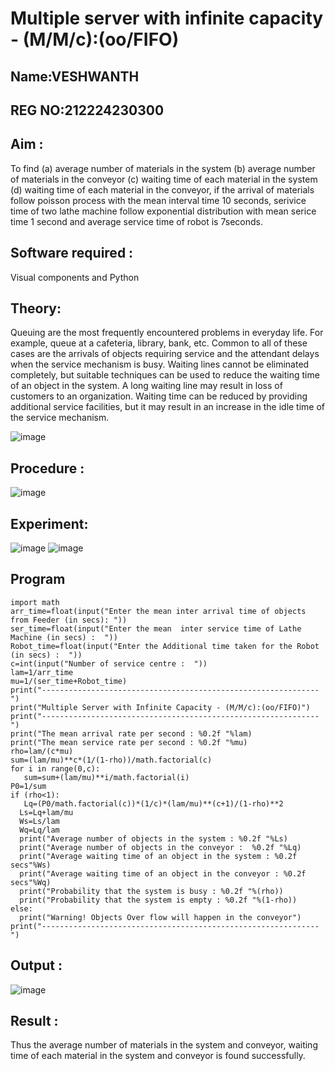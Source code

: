 # Multiple server with infinite capacity - (M/M/c):(oo/FIFO)
## Name:VESHWANTH
## REG NO:212224230300
## Aim :
To find (a) average number of materials in the system (b) average number of materials in the conveyor (c) waiting time of each material in the system (d) waiting time of each material in the conveyor, if the arrival  of materials follow poisson process with the mean interval time 10 seconds, serivice time of two lathe machine follow exponential distribution with mean serice time 1 second and average service time of robot is 7seconds.

## Software required :
Visual components and Python

## Theory:
Queuing are the most frequently encountered problems in everyday life. For example, queue at a cafeteria, library, bank, etc. Common to all of these cases are the arrivals of objects requiring service and the attendant delays when the service mechanism is busy. Waiting lines cannot be eliminated completely, but suitable techniques can be used to reduce the waiting time of an object in the system. A long waiting line may result in loss of customers to an organization. Waiting time can be reduced by providing additional service facilities, but it may result in an increase in the idle time of the service mechanism.

![image](https://user-images.githubusercontent.com/103921593/203238035-1c8109bc-cbf2-4c77-baea-c5b682a752ef.png)

## Procedure :

![image](https://user-images.githubusercontent.com/103921593/203238265-176740b0-eae2-4772-90be-5449869ac9b0.png)




## Experiment:
![image](https://github.com/user-attachments/assets/d5d96848-071b-46a6-9228-ebac87060395)
![image](https://github.com/user-attachments/assets/41f1c668-f10a-4d3d-abf0-017d22b60bcc)


## Program
    import math
    arr_time=float(input("Enter the mean inter arrival time of objects from Feeder (in secs): "))
    ser_time=float(input("Enter the mean  inter service time of Lathe Machine (in secs) :  "))
    Robot_time=float(input("Enter the Additional time taken for the Robot (in secs) :  "))
    c=int(input("Number of service centre :  "))
    lam=1/arr_time
    mu=1/(ser_time+Robot_time)
    print("--------------------------------------------------------------")
    print("Multiple Server with Infinite Capacity - (M/M/c):(oo/FIFO)")
    print("--------------------------------------------------------------")
    print("The mean arrival rate per second : %0.2f "%lam)
    print("The mean service rate per second : %0.2f "%mu)
    rho=lam/(c*mu)
    sum=(lam/mu)**c*(1/(1-rho))/math.factorial(c)
    for i in range(0,c):
       sum=sum+(lam/mu)**i/math.factorial(i)
    P0=1/sum
    if (rho<1):
       Lq=(P0/math.factorial(c))*(1/c)*(lam/mu)**(c+1)/(1-rho)**2
      Ls=Lq+lam/mu
      Ws=Ls/lam
      Wq=Lq/lam
      print("Average number of objects in the system : %0.2f "%Ls)
      print("Average number of objects in the conveyor :  %0.2f "%Lq)
      print("Average waiting time of an object in the system : %0.2f secs"%Ws)
      print("Average waiting time of an object in the conveyor : %0.2f secs"%Wq)
      print("Probability that the system is busy : %0.2f "%(rho))
      print("Probability that the system is empty : %0.2f "%(1-rho))
    else:
      print("Warning! Objects Over flow will happen in the conveyor")
    print("--------------------------------------------------------------")



## Output :
![image](https://github.com/user-attachments/assets/976619f0-74bb-4daf-95e7-e9a1b1d969db)

## Result : 
Thus the average number of materials in the system and conveyor, waiting time of each material in the system and conveyor is found successfully.
